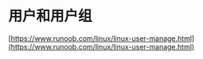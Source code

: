 # 用户和用户组

[https://www.runoob.com/linux/linux-user-manage.html](https://www.runoob.com/linux/linux-user-manage.html)
